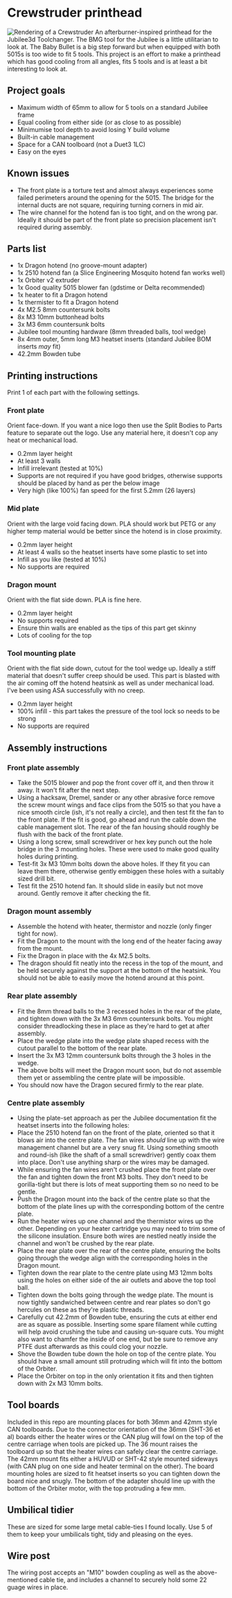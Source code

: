 # Crewstruder printhead
![Rendering of a Crewstruder](https://github.com/Xonman/JubileeCrewstruder/raw/main/images/Crewstruder%20v25%20cropped.png)
An afterburner-inspired printhead for the Jubilee3d Toolchanger.
The BMG tool for the Jubilee is a little utilitarian to look at. The Baby Bullet is a big step forward but when equipped with both 5015s is too wide to fit 5 tools.
This project is an effort to make a printhead which has good cooling from all angles, fits 5 tools and is at least a bit interesting to look at.

## Project goals
- Maximum width of 65mm to allow for 5 tools on a standard Jubilee frame
- Equal cooling from either side (or as close to as possible)
- Minimumise tool depth to avoid losing Y build volume
- Built-in cable management
- Space for a CAN toolboard (not a Duet3 1LC)
- Easy on the eyes

## Known issues
- The front plate is a torture test and almost always experiences some failed perimeters around the opening for the 5015. The bridge for the internal ducts are not square, requiring turning corners in mid air.
- The wire channel for the hotend fan is too tight, and on the wrong par. Ideally it should be part of the front plate so precision placement isn't required during assembly.

## Parts list
- 1x Dragon hotend (no groove-mount adapter)
- 1x 2510 hotend fan (a Slice Engineering Mosquito hotend fan works well)
- 1x Orbiter v2 extruder
- 1x Good quality 5015 blower fan (gdstime or Delta recommended)
- 1x heater to fit a Dragon hotend
- 1x thermister to fit a Dragon hotend
- 4x M2.5 8mm countersunk bolts
- 8x M3 10mm buttonhead bolts
- 3x M3 6mm countersunk bolts
- Jubilee tool mounting hardware (8mm threaded balls, tool wedge)
- 8x 4mm outer, 5mm long M3 heatset inserts (standard Jubilee BOM inserts _may_ fit)
- 42.2mm Bowden tube

## Printing instructions
Print 1 of each part with the following settings.

### Front plate
Orient face-down.
If you want a nice logo then use the Split Bodies to Parts feature to separate out the logo.
Use any material here, it doesn't cop any heat or mechanical load.
- 0.2mm layer height
- At least 3 walls
- Infill irrelevant (tested at 10%)
- Supports are not required if you have good bridges, otherwise supports should be placed by hand as per the below image
- Very high (like 100%) fan speed for the first 5.2mm (26 layers)

### Mid plate
Orient with the large void facing down.
PLA should work but PETG or any higher temp material would be better since the hotend is in close proximity.
- 0.2mm layer height
- At least 4 walls so the heatset inserts have some plastic to set into
- Infill as you like (tested at 10%)
- No supports are required

### Dragon mount
Orient with the flat side down.
PLA is fine here.
- 0.2mm layer height
- No supports required
- Ensure thin walls are enabled as the tips of this part get skinny
- Lots of cooling for the top

### Tool mounting plate
Orient with the flat side down, cutout for the tool wedge up.
Ideally a stiff material that doesn't suffer creep should be used. This part is blasted with the air coming off the hotend heatsink as well as under mechanical load. I've been using ASA successfully with no creep.
- 0.2mm layer height
- 100% infill - this part takes the pressure of the tool lock so needs to be strong
- No supports are required


## Assembly instructions
### Front plate assembly
- Take the 5015 blower and pop the front cover off it, and then throw it away. It won't fit after the next step.
- Using a hacksaw, Dremel, sander or any other abrasive force remove the screw mount wings and face clips from the 5015 so that you have a nice smooth circle (ish, it's not really a circle), and then test fit the fan to the front plate. If the fit is good, go ahead and run the cable down the cable management slot. The rear of the fan housing should roughly be flush with the back of the front plate.
- Using a long screw, small screwdriver or hex key punch out the hole bridge in the 3 mounting holes. These were used to make good quality holes during printing.
- Test-fit 3x M3 10mm bolts down the above holes. If they fit you can leave them there, otherwise gently embiggen these holes with a suitably sized drill bit.
- Test fit the 2510 hotend fan. It should slide in easily but not move around. Gently remove it after checking the fit.

### Dragon mount assembly
- Assemble the hotend with heater, thermistor and nozzle (only finger tight for now).
- Fit the Dragon to the mount with the long end of the heater facing away from the mount.
- Fix the Dragon in place with the 4x M2.5 bolts.
- The dragon should fit neatly into the recess in the top of the mount, and be held securely against the support at the bottom of the heatsink. You should not be able to easily move the hotend around at this point.

### Rear plate assembly
- Fit the 8mm thread balls to the 3 recessed holes in the rear of the plate, and tighten down with the 3x M3 6mm countersunk bolts. You might consider threadlocking these in place as they're hard to get at after assembly.
- Place the wedge plate into the wedge plate shaped recess with the cutout parallel to the bottom of the rear plate.
- Insert the 3x M3 12mm countersunk bolts through the 3 holes in the wedge.
- The above bolts will meet the Dragon mount soon, but do not assemble them yet or assembling the centre plate will be impossible.
- You should now have the Dragon secured firmly to the rear plate.

### Centre plate assembly
- Using the plate-set approach as per the Jubilee documentation fit the heatset inserts into the following holes:
- Place the 2510 hotend fan on the front of the plate, oriented so that it blows air into the centre plate. The fan wires _should_ line up with the wire management channel but are a very snug fit. Using something smooth and round-ish (like the shaft of a small screwdriver) gently coax them into place. Don't use anything sharp or the wires may be damaged.
- While ensuring the fan wires aren't crushed place the front plate over the fan and tighten down the front M3 bolts. They don't need to be gorilla-tight but there is lots of meat supporting them so no need to be gentle.
- Push the Dragon mount into the back of the centre plate so that the bottom of the plate lines up with the corresponding bottom of the centre plate.
- Run the heater wires up one channel and the thermistor wires up the other. Depending on your heater cartridge you may need to trim some of the silicone insulation. Ensure both wires are nestled neatly inside the channel and won't be crushed by the rear plate.
- Place the rear plate over the rear of the centre plate, ensuring the bolts going through the wedge align with the corresponding holes in the Dragon mount.
- Tighten down the rear plate to the centre plate using M3 12mm bolts using the holes on either side of the air outlets and above the top tool ball.
- Tighten down the bolts going through the wedge plate. The mount is now tightly sandwiched between centre and rear plates so don't go hercules on these as they're plastic threads.
- Carefully cut 42.2mm of Bowden tube, ensuring the cuts at either end are as square as possible. Inserting some spare filament while cutting will help avoid crushing the tube and causing un-square cuts. You might also want to chamfer the inside of one end, but be sure to remove any PTFE dust afterwards as this could clog your nozzle.
- Shove the Bowden tube down the hole on top of the centre plate. You should have a small amount still protruding which will fit into the bottom of the Orbiter.
- Place the Orbiter on top in the only orientation it fits and then tighten down with 2x M3 10mm bolts.

## Tool boards
Included in this repo are mounting places for both 36mm and 42mm style CAN toolboards. Due to the connector orientation of the 36mm (SHT-36 et al) boards either the heater wires or the CAN plug will fowl on the top of the centre carriage when tools are picked up. The 36 mount raises the toolboard up so that the heater wires can safely clear the centre carriage.
The 42mm mount fits either a HUVUD or SHT-42 style mounted sideways (with CAN plug on one side and heater terminal on the other). The board mounting holes are sized to fit heatset inserts so you can tighten down the board nice and snugly. The bottom of the adapter should line up with the bottom of the Orbiter motor, with the top protruding a few mm.

## Umbilical tidier
These are sized for some large metal cable-ties I found locally. Use 5 of them to keep your umbilicals tight, tidy and pleasing on the eyes.

## Wire post
The wiring post accepts an "M10" bowden coupling as well as the above-mentioned cable tie, and includes a channel to securely hold some 22 guage wires in place.

